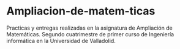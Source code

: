 # Ampliacion-de-matem-ticas
Practicas y entregas realizadas en la asignatura de Ampliación de Matemáticas. Segundo cuatrimestre de primer curso de Ingeniería informática en la Universidad de Valladolid.
